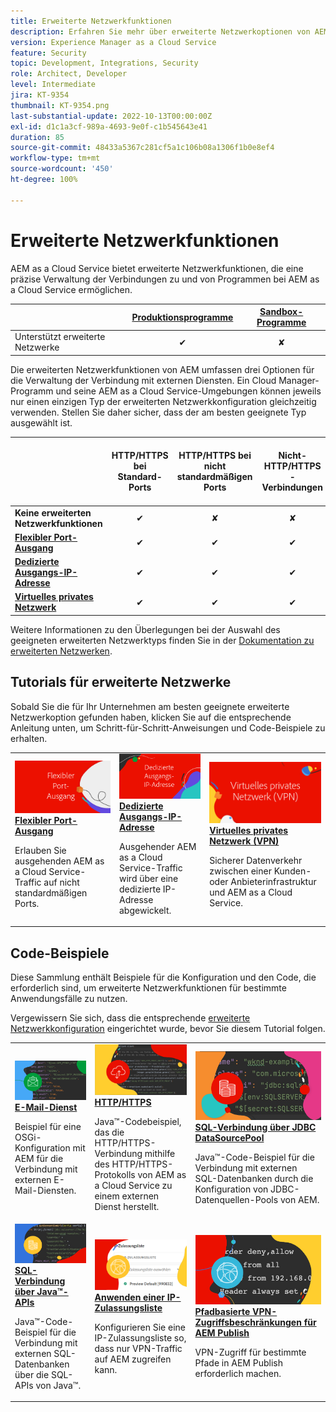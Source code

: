 ```yaml
---
title: Erweiterte Netzwerkfunktionen
description: Erfahren Sie mehr über erweiterte Netzwerkoptionen von AEM as a Cloud Service.
version: Experience Manager as a Cloud Service
feature: Security
topic: Development, Integrations, Security
role: Architect, Developer
level: Intermediate
jira: KT-9354
thumbnail: KT-9354.png
last-substantial-update: 2022-10-13T00:00:00Z
exl-id: d1c1a3cf-989a-4693-9e0f-c1b545643e41
duration: 85
source-git-commit: 48433a5367c281cf5a1c106b08a1306f1b0e8ef4
workflow-type: tm+mt
source-wordcount: '450'
ht-degree: 100%

---
```


# Erweiterte Netzwerkfunktionen

AEM as a Cloud Service bietet erweiterte Netzwerkfunktionen, die eine präzise Verwaltung der Verbindungen zu und von Programmen bei AEM as a Cloud Service ermöglichen.

|                                                   | [Produktionsprogramme](https://experienceleague.adobe.com/docs/experience-manager-cloud-service/content/implementing/using-cloud-manager/programs/introduction-production-programs.html?lang=de) | [Sandbox-Programme](https://experienceleague.adobe.com/docs/experience-manager-cloud-service/content/implementing/using-cloud-manager/programs/introduction-sandbox-programs.html?lang=de) |
|---------------------------------------------------|:-----------------------:|:---------------------:|
| Unterstützt erweiterte Netzwerke | ✔ | ✘ |


Die erweiterten Netzwerkfunktionen von AEM umfassen drei Optionen für die Verwaltung der Verbindung mit externen Diensten. Ein Cloud Manager-Programm und seine AEM as a Cloud Service-Umgebungen können jeweils nur einen einzigen Typ der erweiterten Netzwerkkonfiguration gleichzeitig verwenden. Stellen Sie daher sicher, dass der am besten geeignete Typ ausgewählt ist.

|                                   | HTTP/HTTPS bei Standard-Ports | HTTP/HTTPS bei nicht standardmäßigen Ports | Nicht-HTTP/HTTPS-Verbindungen | Dedizierte Ausgangs-IP-Adresse | Liste „Keine Proxy-Hosts“ | Herstellen einer Verbindung zu VPN-geschützten Diensten | Beschränken des AEM Publish-Traffics nach IP |
|-----------------------------------|:----------------------------:|:--------------------------------:|:--------------------------:|:-------------------:|:-------------------------------------:|:-------------------------------------:|:----:|
| __Keine erweiterten Netzwerkfunktionen__ | ✔ | ✘ | ✘ | ✘ | ✘ | ✘ | ✘ |
| [__Flexibler Port-Ausgang__](./flexible-port-egress.md) | ✔ | ✔ | ✔ | ✘ | ✘ | ✘ | ✘ |
| [__Dedizierte Ausgangs-IP-Adresse__](./dedicated-egress-ip-address.md) | ✔ | ✔ | ✔ | ✔ | ✔ | ✘ | ✘ |
| [__Virtuelles privates Netzwerk__](./vpn.md) | ✔ | ✔ | ✔ | ✔ | ✔ | ✔ | ✔ |


Weitere Informationen zu den Überlegungen bei der Auswahl des geeigneten erweiterten Netzwerktyps finden Sie in der [Dokumentation zu erweiterten Netzwerken](https://experienceleague.adobe.com/docs/experience-manager-cloud-service/security/configuring-advanced-networking.html?lang=de).

## Tutorials für erweiterte Netzwerke

Sobald Sie die für Ihr Unternehmen am besten geeignete erweiterte Netzwerkoption gefunden haben, klicken Sie auf die entsprechende Anleitung unten, um Schritt-für-Schritt-Anweisungen und Code-Beispiele zu erhalten.

<table>
  <tr>
   <td>
      <a  href="./flexible-port-egress.md"><img alt="Flexibler Port-Ausgang" src="./assets/flexible-port-egress.png"/></a>
      <div><strong><a href="./flexible-port-egress.md">Flexibler Port-Ausgang</a></strong></div>
      <p>
          Erlauben Sie ausgehenden AEM as a Cloud Service-Traffic auf nicht standardmäßigen Ports.
      </p>
    </td>   
   <td>
      <a  href="./dedicated-egress-ip-address.md"><img alt="Dedizierte Ausgangs-IP-Adresse" src="./assets/dedicated-egress-ip-address.png"/></a>
      <div><strong><a href="./dedicated-egress-ip-address.md">Dedizierte Ausgangs-IP-Adresse</a></strong></div>
      <p>
        Ausgehender AEM as a Cloud Service-Traffic wird über eine dedizierte IP-Adresse abgewickelt.
      </p>
    </td>   
   <td>
      <a  href="./vpn.md"><img alt="Virtuelles privates Netzwerk (VPN)" src="./assets/vpn.png"/></a>
      <div><strong><a href="./vpn.md">Virtuelles privates Netzwerk (VPN)</a></strong></div>
      <p>
        Sicherer Datenverkehr zwischen einer Kunden- oder Anbieterinfrastruktur und AEM as a Cloud Service.
      </p>
    </td>   
  </tr>
</table>

## Code-Beispiele

Diese Sammlung enthält Beispiele für die Konfiguration und den Code, die erforderlich sind, um erweiterte Netzwerkfunktionen für bestimmte Anwendungsfälle zu nutzen.

Vergewissern Sie sich, dass die entsprechende [erweiterte Netzwerkkonfiguration](#advanced-networking) eingerichtet wurde, bevor Sie diesem Tutorial folgen.

<table><tr>
   <td>
      <a  href="./examples/email-service.md"><img alt="Virtuelles privates Netzwerk (VPN)" src="./assets/code-examples__email.png"/></a>
      <div><strong><a href="./examples/email-service.md">E-Mail-Dienst</a></strong></div>
      <p>
        Beispiel für eine OSGi-Konfiguration mit AEM für die Verbindung mit externen E-Mail-Diensten.
      </p>
    </td>  
    <td>
        <a  href="./examples/http-dedicated-egress-ip-vpn.md"><img alt="HTTP/HTTPS" src="./assets/code-examples__http.png"/></a>
        <div><strong><a href="./examples/http-dedicated-egress-ip-vpn.md">HTTP/HTTPS</a></strong></div>
        <p>
            Java™-Codebeispiel, das die HTTP/HTTPS-Verbindung mithilfe des HTTP/HTTPS-Protokolls von AEM as a Cloud Service zu einem externen Dienst herstellt.
        </p>
    </td>
    <td>
      <a  href="./examples/sql-datasourcepool.md"><img alt="SQL-Verbindung über JDBC DataSourcePool" src="./assets//code-examples__sql-osgi.png"/></a>
      <div><strong><a href="./examples/sql-datasourcepool.md">SQL-Verbindung über JDBC DataSourcePool</a></strong></div>
      <p>
            Java™-Code-Beispiel für die Verbindung mit externen SQL-Datenbanken durch die Konfiguration von JDBC-Datenquellen-Pools von AEM.
      </p>
    </td>   
    </tr><tr>
    <td>
      <a  href="./examples/sql-java-apis.md"><img alt="SQL-Verbindung über Java-APIs" src="./assets/code-examples__sql-java-api.png"/></a>
      <div><strong><a href="./examples/sql-java-apis.md">SQL-Verbindung über Java™-APIs</a></strong></div>
      <p>
            Java™-Code-Beispiel für die Verbindung mit externen SQL-Datenbanken über die SQL-APIs von Java™.
      </p>
    </td>   
    <td>
      <a  href="https://experienceleague.adobe.com/docs/experience-manager-cloud-service/implementing/using-cloud-manager/ip-allow-lists/apply-allow-list.html?lang=de"><img alt="Übernehmen einer IP-Zulassungsliste" src="./assets/code_examples__vpn-allow-list.png"/></a>
      <div><strong><a href="https://experienceleague.adobe.com/docs/experience-manager-cloud-service/implementing/using-cloud-manager/ip-allow-lists/apply-allow-list.html?lang=de">Anwenden einer IP-Zulassungsliste</a></strong></div>
      <p>
            Konfigurieren Sie eine IP-Zulassungsliste so, dass nur VPN-Traffic auf AEM zugreifen kann.
      </p>
    </td>
   <td>
      <a  href="https://experienceleague.adobe.com/docs/experience-manager-cloud-service/security/configuring-advanced-networking.html?lang=de#restrict-vpn-to-ingress-connections"><img alt="Pfadbasierte VPN-Zugriffsbeschränkungen für AEM Publish" src="./assets/code_examples__vpn-path-allow-list.png"/></a>
      <div><strong><a href="https://experienceleague.adobe.com/docs/experience-manager-cloud-service/security/configuring-advanced-networking.html?lang=de#restrict-vpn-to-ingress-connections">Pfadbasierte VPN-Zugriffsbeschränkungen für AEM Publish</a></strong></div>
      <p>
            VPN-Zugriff für bestimmte Pfade in AEM Publish erforderlich machen.
      </p>
    </td>
</tr>
</table>
